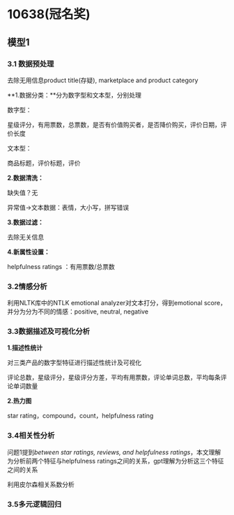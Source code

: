 # 10638(冠名奖)

## 模型1

### 3.1 数据预处理

去除无用信息product title(存疑), marketplace and product category  

**1.数据分类：**分为数字型和文本型，分别处理

数字型：

星级评分，有用票数，总票数，是否有价值购买者，是否降价购买，评价日期，评价长度

文本型：

商品标题，评价标题，评价

**2.数据清洗：**

缺失值？无

异常值->文本数据：表情，大小写，拼写错误

**3.数据过滤：**

去除无关信息

**4.新属性设置：**

helpfulness ratings ：有用票数/总票数

### 3.2情感分析

利用NLTK库中的NTLK emotional analyzer对文本打分，得到emotional score，并分为分为不同的情感：positive, neutral, negative

### 3.3数据描述及可视化分析

**1.描述性统计**

对三类产品的数字型特征进行描述性统计及可视化

评论总数，星级评分，星级评分方差，平均有用票数，评论单词总数，平均每条评论单词数量

**2.热力图**

star rating，compound，count，helpfulness rating  

### 3.4相关性分析

问题1提到*between star ratings, reviews, and helpfulness ratings*，本文理解为分析前两个特征与helpfulness ratings之间的关系，gpt理解为分析这三个特征之间的关系

利用皮尔森相关系数分析

### 3.5多元逻辑回归
